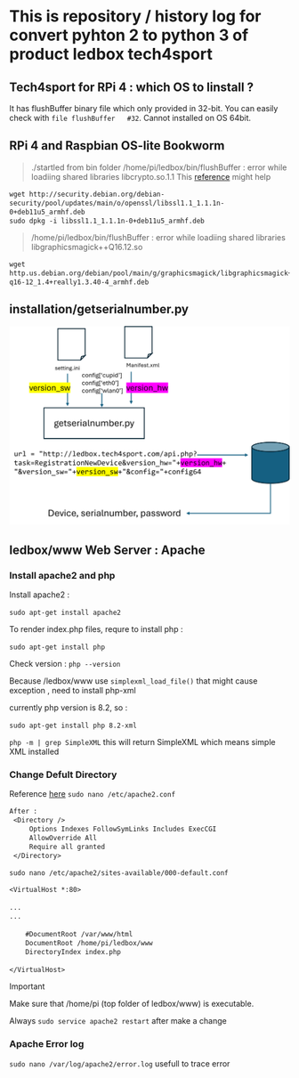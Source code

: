 # This is repository / history log for convert pyhton 2 to python 3 of product ledbox tech4sport
## Tech4sport for RPi 4 : which OS to linstall ?
It has flushBuffer binary file which only provided in 32-bit. You can easily check with `file flushBuffer   #32`.
Cannot installed on OS 64bit.

## RPi 4 and Raspbian OS-lite Bookworm
>./startled from bin folder
> /home/pi/ledbox/bin/flushBuffer : error while loadiing shared libraries libcrypto.so.1.1 
This [reference](https://domoticz.com/forum/viewtopic.php?t=40906) might help
```
wget http://security.debian.org/debian-security/pool/updates/main/o/openssl/libssl1.1_1.1.1n-0+deb11u5_armhf.deb
sudo dpkg -i libssl1.1_1.1.1n-0+deb11u5_armhf.deb
```
> /home/pi/ledbox/bin/flushBuffer : error while loadiing shared libraries libgraphicsmagick++Q16.12.so 
```
wget http.us.debian.org/debian/pool/main/g/graphicsmagick/libgraphicsmagick++-q16-12_1.4+really1.3.40-4_armhf.deb
```

## installation/getserialnumber.py

![This is data flow to get serial number as response](/images/getserialnumber.png)


## ledbox/www Web Server : Apache 
### Install apache2 and php
Install apache2 :

`sudo apt-get install apache2`

To render index.php files, requre to install php :

`sudo apt-get install php`

Check version : 
`php --version`

Because /ledbox/www use `simplexml_load_file()` that might cause exception , need to install php-xml

currently php version is 8.2, so :

`sudo apt-get install php 8.2-xml`

`php -m | grep SimpleXML`
this will return SimpleXML which means simple XML installed

### Change Defult Directory
Reference [here](https://askubuntu.com/questions/337874/change-apache-document-root-folder-to-secondary-hard-drive)
`sudo nano /etc/apache2.conf`
```
After :
 <Directory />
     Options Indexes FollowSymLinks Includes ExecCGI
     AllowOverride All
     Require all granted
 </Directory>
```

`sudo nano /etc/apache2/sites-available/000-default.conf`
```
<VirtualHost *:80>

...
...

    #DocumentRoot /var/www/html
    DocumentRoot /home/pi/ledbox/www
    DirectoryIndex index.php

</VirtualHost>
```
> [!IMPORTANT]
> Make sure that /home/pi (top folder of ledbox/www) is executable.
> 
> Always `sudo service apache2 restart` after make a change


### Apache Error log
`sudo nano /var/log/apache2/error.log` usefull to trace error 


